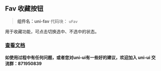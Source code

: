## Fav 收藏按钮

> **组件名：uni-fav**
> 代码块： `uFav`

用于收藏功能，可点击切换选中、不选中的状态。

### [查看文档](https://uniapp.dcloud.io/component/uniui/uni-fav)

#### 如使用过程中有任何问题，或者您对uni-ui有一些好的建议，欢迎加入 uni-ui 交流群：871950839
